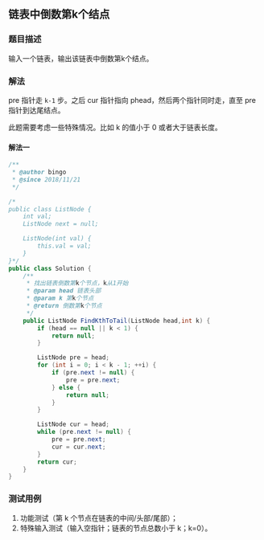 ## 链表中倒数第k个结点

### 题目描述
输入一个链表，输出该链表中倒数第k个结点。

### 解法
pre 指针走 `k-1` 步。之后 cur 指针指向 phead，然后两个指针同时走，直至 pre 指针到达尾结点。

此题需要考虑一些特殊情况。比如 k 的值小于 0 或者大于链表长度。

#### 解法一
```java
/**
 * @author bingo
 * @since 2018/11/21
 */

/*
public class ListNode {
    int val;
    ListNode next = null;

    ListNode(int val) {
        this.val = val;
    }
}*/
public class Solution {
    /**
     * 找出链表倒数第k个节点，k从1开始
     * @param head 链表头部
     * @param k 第k个节点
     * @return 倒数第k个节点
     */
    public ListNode FindKthToTail(ListNode head,int k) {
        if (head == null || k < 1) {
            return null;
        }

        ListNode pre = head;
        for (int i = 0; i < k - 1; ++i) {
            if (pre.next != null) {
                pre = pre.next;
            } else {
                return null;
            }
        }

        ListNode cur = head;
        while (pre.next != null) {
            pre = pre.next;
            cur = cur.next;
        }
        return cur;
    }
}
```

### 测试用例
1. 功能测试（第 k 个节点在链表的中间/头部/尾部）；
2. 特殊输入测试（输入空指针；链表的节点总数小于 k；k=0）。